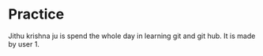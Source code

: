 # Practice
Jithu krishna ju is spend the whole day in learning git and git hub.
It is made by user 1.

